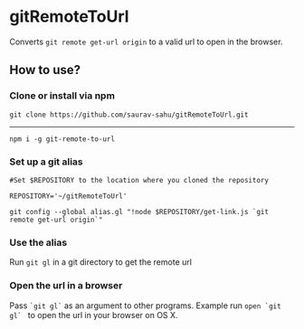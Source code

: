 # **gitRemoteToUrl**
Converts `git remote get-url origin` to a valid url to open in the browser.

## **How to use?**

### Clone or install via npm

```git clone https://github.com/saurav-sahu/gitRemoteToUrl.git```

---

```npm i -g git-remote-to-url```


### Set up a git alias

```
#Set $REPOSITORY to the location where you cloned the repository

REPOSITORY='~/gitRemoteToUrl'

git config --global alias.gl "!node $REPOSITORY/get-link.js `git remote get-url origin`"
```

### Use the alias

Run ```git gl``` in a git directory to get the remote url

### Open the url in a browser

Pass ``` `git gl` ``` as an argument to other programs. Example run ```open `git gl` ``` to open the url in your browser on OS X.